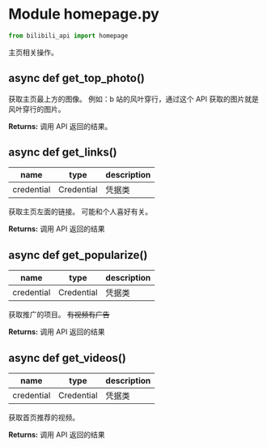 # Module homepage.py

```python
from bilibili_api import homepage
```

主页相关操作。

## async def get_top_photo()

获取主页最上方的图像。
例如：b 站的风叶穿行，通过这个 API 获取的图片就是风叶穿行的图片。

**Returns:** 调用 API 返回的结果。


## async def get_links()

| name | type | description |
| - | - | - |
| credential | Credential | 凭据类 |

获取主页左面的链接。
可能和个人喜好有关。

**Returns:** 调用 API 返回的结果

## async def get_popularize()

| name | type | description |
| - | - | - |
| credential | Credential | 凭据类 |

获取推广的项目。
~~有视频有广告~~

**Returns:** 调用 API 返回的结果

## async def get_videos()

| name | type | description |
| - | - | - |
| credential | Credential | 凭据类 |

获取首页推荐的视频。

**Returns:** 调用 API 返回的结果
